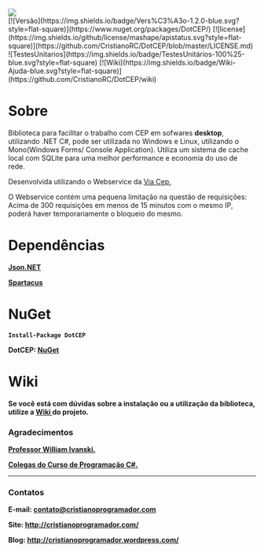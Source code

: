 <br>
<img src = http://i.imgur.com/12X632a.png>

<br>
[![Versão](https://img.shields.io/badge/Vers%C3%A3o-1.2.0-blue.svg?style=flat-square)](https://www.nuget.org/packages/DotCEP/)  [![license](https://img.shields.io/github/license/mashape/apistatus.svg?style=flat-square)](https://github.com/CristianoRC/DotCEP/blob/master/LICENSE.md)  ![TestesUnitarios](https://img.shields.io/badge/TestesUnitários-100%25-blue.svg?style=flat-square)  [![Wiki](https://img.shields.io/badge/Wiki-Ajuda-blue.svg?style=flat-square)](https://github.com/CristianoRC/DotCEP/wiki)

<br>

<h1>Sobre</h1>
Biblioteca para facilitar o trabalho com CEP em sofwares <b>desktop</b>, utilizando .NET C#, pode ser utilizada no Windows e  Linux, utilizando o Mono(Windows Forms/ Console Application).
Utiliza um sistema de cache local com SQLite para uma melhor performance e economia do uso de rede.

Desenvolvida utilizando o Webservice da <a href="https://viacep.com.br/" target="_blank" >Via Cep.</a>

O Webservice contém uma pequena limitação na questão de requisições: Acima de 300 requisições em menos de 15 minutos com o mesmo IP, poderá haver temporariamente o bloqueio do mesmo.

<h1> Dependências </h1>

<a href="https://www.nuget.org/packages/Newtonsoft.Json/" target="_blank" > <b>Json.NET</b> </a>

<a href="https://github.com/wind39/spartacus" target="_blank" > <b>Spartacus</b> </a>


<h1>NuGet </h1>

<b><code>Install-Package DotCEP</code><br >

<b> DotCEP: <a href="https://www.nuget.org/packages/DotCEP/" target="_blank" >NuGet</a></b>


<h1>Wiki</h1>
Se você está com dúvidas sobre a instalação ou a utilização da biblioteca, utilize a  <a href="https://github.com/CristianoRC/DotCEP/wiki" target="_blank" >Wiki </a>do projeto.

<br>
<h3> Agradecimentos </h3>
<a href="http://williamivanski.com.br/" target="_blank" >Professor William Ivanski.</a>

<a href="https://plus.google.com/communities/102417267229322909418" target="_blank" >Colegas do Curso de Programação C#.</a>

<hr >

<h3> Contatos </h3>

<b>E-mail:</b> contato@cristianoprogramador.com

<b>Site:</b> http://cristianoprogramador.com/

<b>Blog:</b> http://cristianoprogramador.wordpress.com/
